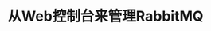 从Web控制台来管理RabbitMQ
================================================================================
